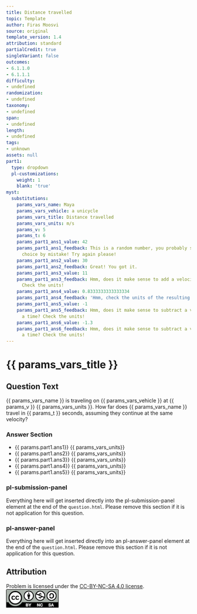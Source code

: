```yaml
---
title: Distance travelled
topic: Template
author: Firas Moosvi
source: original
template_version: 1.4
attribution: standard
partialCredit: true
singleVariant: false
outcomes:
- 6.1.1.0
- 6.1.1.1
difficulty:
- undefined
randomization:
- undefined
taxonomy:
- undefined
span:
- undefined
length:
- undefined
tags:
- unknown
assets: null
part1:
  type: dropdown
  pl-customizations:
    weight: 1
    blank: 'true'
myst:
  substitutions:
    params_vars_name: Maya
    params_vars_vehicle: a unicycle
    params_vars_title: Distance travelled
    params_vars_units: m/s
    params_v: 5
    params_t: 6
    params_part1_ans1_value: 42
    params_part1_ans1_feedback: This is a random number, you probably selected this
      choice by mistake! Try again please!
    params_part1_ans2_value: 30
    params_part1_ans2_feedback: Great! You got it.
    params_part1_ans3_value: 11
    params_part1_ans3_feedback: Hmm, does it make sense to add a velocity and a time?
      Check the units!
    params_part1_ans4_value: 0.8333333333333334
    params_part1_ans4_feedback: 'Hmm, check the units of the resulting answer: v/t.'
    params_part1_ans5_value: -1
    params_part1_ans5_feedback: Hmm, does it make sense to subtract a velocity and
      a time? Check the units!
    params_part1_ans6_value: -1.3
    params_part1_ans6_feedback: Hmm, does it make sense to subtract a velocity and
      a time? Check the units!
---
```

# {{ params_vars_title }}

## Question Text

{{ params_vars_name }} is traveling on {{ params_vars_vehicle }} at {{ params_v }} {{ params_vars_units }}.
How far does {{ params_vars_name }} travel in {{ params_t }} seconds, assuming they continue at the same velocity?

### Answer Section

- {{ params.part1.ans1}} {{ params_vars_units}}
- {{ params.part1.ans2}} {{ params_vars_units}}
- {{ params.part1.ans3}} {{ params_vars_units}}
- {{ params.part1.ans4}} {{ params_vars_units}}
- {{ params.part1.ans5}} {{ params_vars_units}}

### pl-submission-panel

Everything here will get inserted directly into the pl-submission-panel element at the end of the `question.html`.
Please remove this section if it is not application for this question.

### pl-answer-panel

Everything here will get inserted directly into an pl-answer-panel element at the end of the `question.html`.
Please remove this section if it is not application for this question.

## Attribution

Problem is licensed under the [CC-BY-NC-SA 4.0 license](https://creativecommons.org/licenses/by-nc-sa/4.0/).<br> ![The Creative Commons 4.0 license requiring attribution-BY, non-commercial-NC, and share-alike-SA license.](https://raw.githubusercontent.com/firasm/bits/master/by-nc-sa.png)